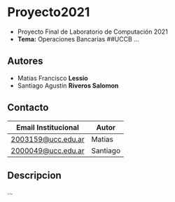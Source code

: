 # Proyecto2021
* Proyecto Final de Laboratorio de Computación 2021
* **Tema:** Operaciones Bancarias
##UCCB
...
## Autores
* Matias Francisco **Lessio**
* Santiago Agustin **Riveros Salomon**
## Contacto
| Email Institucional | Autor |
|-------|-------|
|2003159@ucc.edu.ar|Matias|
|2000049@ucc.edu.ar|Santiago|
## Descripcion
...
